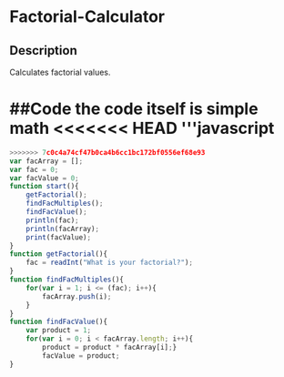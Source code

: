 # Factorial-Calculator

## Description
Calculates factorial values.

##Code
the code itself is simple math
<<<<<<< HEAD
'''javascript
=======

```javascript
>>>>>>> 7c0c4a74cf47b0ca4b6cc1bc172bf0556ef68e93
var facArray = [];
var fac = 0;
var facValue = 0;
function start(){
    getFactorial();
    findFacMultiples();
    findFacValue();
    println(fac);
    println(facArray);
    print(facValue);
}
function getFactorial(){
    fac = readInt("What is your factorial?");
}
function findFacMultiples(){
    for(var i = 1; i <= (fac); i++){
        facArray.push(i);
    }
}
function findFacValue(){
    var product = 1;
    for(var i = 0; i < facArray.length; i++){
        product = product * facArray[i];}
        facValue = product;
}
```
